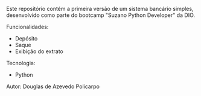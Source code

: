 Este repositório contém a primeira versão de um sistema bancário simples, desenvolvido como parte do bootcamp "Suzano Python Developer" da DIO.

Funcionalidades:

  - Depósito
  - Saque
  - Exibição do extrato

Tecnologia:

  - Python

Autor: Douglas de Azevedo Policarpo
